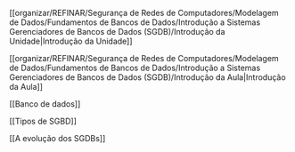 [[organizar/REFINAR/Segurança de Redes de Computadores/Modelagem de Dados/Fundamentos de Bancos de Dados/Introdução a Sistemas Gerenciadores de Bancos de Dados (SGDB)/Introdução da Unidade|Introdução da Unidade]]

[[organizar/REFINAR/Segurança de Redes de Computadores/Modelagem de Dados/Fundamentos de Bancos de Dados/Introdução a Sistemas Gerenciadores de Bancos de Dados (SGDB)/Introdução da Aula|Introdução da Aula]]

[[Banco de dados]]

[[Tipos de SGBD]]

[[A evolução dos SGDBs]]